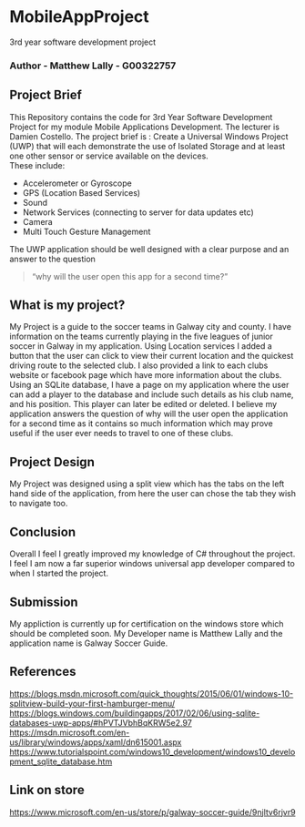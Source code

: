 # MobileAppProject
3rd year software development project

### Author - Matthew Lally - G00322757

## Project Brief
This Repository contains the code for 3rd Year Software Development Project for my module Mobile Applications Development. The lecturer is Damien Costello.
The project brief is :
Create a Universal Windows Project (UWP) that will each demonstrate the use of Isolated Storage and at least one other sensor or service available on the devices.  
These include:  
- Accelerometer or Gyroscope 
- GPS (Location Based Services) 
- Sound 
- Network Services (connecting to server for data updates etc) 
- Camera 
- Multi Touch Gesture Management 

The UWP application should be well designed with a clear purpose and an answer to the question 

> “why will the user open this app for a second time?” 

## What is my project?
My Project is a guide to the soccer teams in Galway city and county. I have information on the teams currently playing in the five leagues of junior soccer in Galway in my application. Using Location services I added a button that the user can click to view their current location and the quickest driving route to the selected club. I also provided a link to each clubs website or facebook page which have more information about the clubs. Using an SQLite database, I have a page on my application where the user can add a player to the database and include such details as his club name, and his position. This player can later be edited or deleted. I believe my application answers the question of why will the user open the application for a second time as it contains so much information which may prove useful if the user ever needs to travel to one of these clubs.

## Project Design
My Project was designed using a split view which has the tabs on the left hand side of the application, from here the user can chose the tab they wish to navigate too.

## Conclusion
Overall I feel I greatly improved my knowledge of C# throughout the project. I feel I am now a far superior windows universal app developer compared to when I started the project.

## Submission
My appliction is currently up for certification on the windows store which should be completed soon. My Developer name is Matthew Lally and the application name is Galway Soccer Guide.

## References
https://blogs.msdn.microsoft.com/quick_thoughts/2015/06/01/windows-10-splitview-build-your-first-hamburger-menu/
https://blogs.windows.com/buildingapps/2017/02/06/using-sqlite-databases-uwp-apps/#hPVTJVbhBqKRW5e2.97
https://msdn.microsoft.com/en-us/library/windows/apps/xaml/dn615001.aspx
https://www.tutorialspoint.com/windows10_development/windows10_development_sqlite_database.htm

## Link on store
https://www.microsoft.com/en-us/store/p/galway-soccer-guide/9njltv6rjvr9
